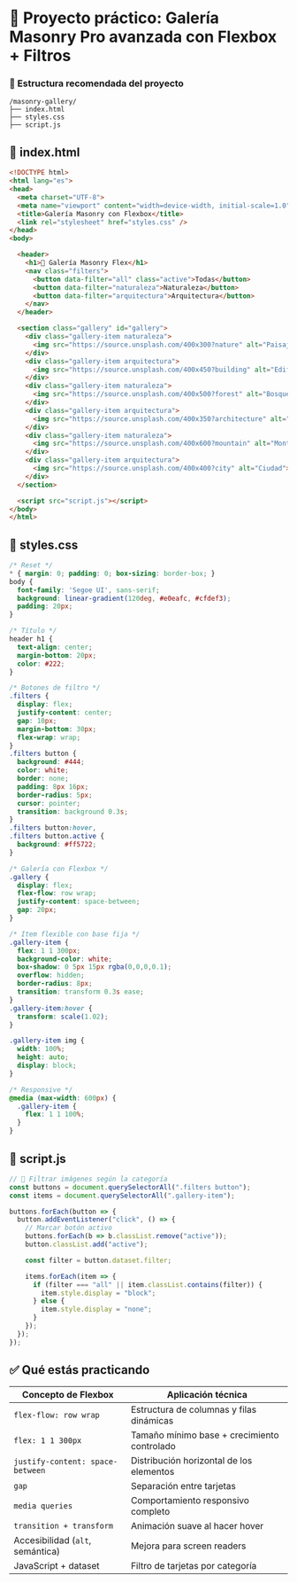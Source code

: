 # 🧪 Proyecto práctico: Galería Masonry Pro avanzada con Flexbox + Filtros

### 📂 Estructura recomendada del proyecto

```
/masonry-gallery/
├── index.html
├── styles.css
├── script.js

```

## 🔧 index.html

```html
<!DOCTYPE html>
<html lang="es">
<head>
  <meta charset="UTF-8">
  <meta name="viewport" content="width=device-width, initial-scale=1.0" />
  <title>Galería Masonry con Flexbox</title>
  <link rel="stylesheet" href="styles.css" />
</head>
<body>

  <header>
    <h1>🌄 Galería Masonry Flex</h1>
    <nav class="filters">
      <button data-filter="all" class="active">Todas</button>
      <button data-filter="naturaleza">Naturaleza</button>
      <button data-filter="arquitectura">Arquitectura</button>
    </nav>
  </header>

  <section class="gallery" id="gallery">
    <div class="gallery-item naturaleza">
      <img src="https://source.unsplash.com/400x300?nature" alt="Paisaje natural">
    </div>
    <div class="gallery-item arquitectura">
      <img src="https://source.unsplash.com/400x450?building" alt="Edificio moderno">
    </div>
    <div class="gallery-item naturaleza">
      <img src="https://source.unsplash.com/400x500?forest" alt="Bosque">
    </div>
    <div class="gallery-item arquitectura">
      <img src="https://source.unsplash.com/400x350?architecture" alt="Arquitectura clásica">
    </div>
    <div class="gallery-item naturaleza">
      <img src="https://source.unsplash.com/400x600?mountain" alt="Montaña">
    </div>
    <div class="gallery-item arquitectura">
      <img src="https://source.unsplash.com/400x400?city" alt="Ciudad">
    </div>
  </section>

  <script src="script.js"></script>
</body>
</html>

```

## 🎨 styles.css

```css
/* Reset */
* { margin: 0; padding: 0; box-sizing: border-box; }
body {
  font-family: 'Segoe UI', sans-serif;
  background: linear-gradient(120deg, #e0eafc, #cfdef3);
  padding: 20px;
}

/* Título */
header h1 {
  text-align: center;
  margin-bottom: 20px;
  color: #222;
}

/* Botones de filtro */
.filters {
  display: flex;
  justify-content: center;
  gap: 10px;
  margin-bottom: 30px;
  flex-wrap: wrap;
}
.filters button {
  background: #444;
  color: white;
  border: none;
  padding: 8px 16px;
  border-radius: 5px;
  cursor: pointer;
  transition: background 0.3s;
}
.filters button:hover,
.filters button.active {
  background: #ff5722;
}

/* Galería con Flexbox */
.gallery {
  display: flex;
  flex-flow: row wrap;
  justify-content: space-between;
  gap: 20px;
}

/* Item flexible con base fija */
.gallery-item {
  flex: 1 1 300px;
  background-color: white;
  box-shadow: 0 5px 15px rgba(0,0,0,0.1);
  overflow: hidden;
  border-radius: 8px;
  transition: transform 0.3s ease;
}
.gallery-item:hover {
  transform: scale(1.02);
}

.gallery-item img {
  width: 100%;
  height: auto;
  display: block;
}

/* Responsive */
@media (max-width: 600px) {
  .gallery-item {
    flex: 1 1 100%;
  }
}

```

## 🧠 script.js

```jsx
// 🎯 Filtrar imágenes según la categoría
const buttons = document.querySelectorAll(".filters button");
const items = document.querySelectorAll(".gallery-item");

buttons.forEach(button => {
  button.addEventListener("click", () => {
    // Marcar botón activo
    buttons.forEach(b => b.classList.remove("active"));
    button.classList.add("active");

    const filter = button.dataset.filter;

    items.forEach(item => {
      if (filter === "all" || item.classList.contains(filter)) {
        item.style.display = "block";
      } else {
        item.style.display = "none";
      }
    });
  });
});

```

## ✅ Qué estás practicando

| Concepto de Flexbox | Aplicación técnica |
| --- | --- |
| `flex-flow: row wrap` | Estructura de columnas y filas dinámicas |
| `flex: 1 1 300px` | Tamaño mínimo base + crecimiento controlado |
| `justify-content: space-between` | Distribución horizontal de los elementos |
| `gap` | Separación entre tarjetas |
| `media queries` | Comportamiento responsivo completo |
| `transition + transform` | Animación suave al hacer hover |
| Accesibilidad (`alt`, semántica) | Mejora para screen readers |
| JavaScript + dataset | Filtro de tarjetas por categoría |